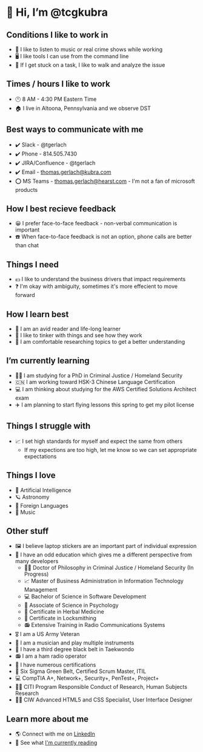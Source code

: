 # 👋 Hi, I’m @tcgkubra

## Conditions I like to work in
- 🎵 I like to listen to music or real crime shows while working
- 🖥️ I like tools I can use from the command line
- 🚶 If I get stuck on a task, I like to walk and analyze the issue 


## Times / hours I like to work
- 🕛 8 AM - 4:30 PM Eastern Time
- 🏠 I live in Altoona, Pennsylvania and we observe DST
 

## Best ways to communicate with me
- ✔️ Slack - @tgerlach
- ✔️ Phone - 814.505.7430
- ✔️ JIRA/Confluence - @tgerlach
- ✔️ Email - thomas.gerlach@kubra.com
- ⭕ MS Teams - thomas.gerlach@hearst.com - I'm not a fan of microsoft products


## How I best recieve feedback
- 😀 I prefer face-to-face feedback - non-verbal communication is important
- ☎️ When face-to-face feedback is not an option, phone calls are better than chat 


## Things I need
- 💵 I like to understand the business drivers that impact requirements
- ❓ I'm okay with ambiguity, sometimes it's more effecient to move forward


## How I learn best
- 📖 I am an avid reader and life-long learner
- 🤹 I like to tinker with things and see how they work
- 📜 I am comfortable researching topics to get a better understanding


## I’m currently learning
- 👮‍♂️ I am studying for a PhD in Criminal Justice / Homeland Security
- 🇨🇳 I am working toward HSK-3 Chinese Language Certification
- 💻 I am thinking about studying for the AWS Certified Solutions Architect exam
- ✈️ I am planning to start flying lessons this spring to get my pilot license
  
  
## Things I struggle with
- 📈 I set high standards for myself and expect the same from others
  - If my expections are too high, let me know so we can set appropriate expectations


## Things I love
- 🤖 Artificial Intelligence
- 🪐 Astronomy
- 💬 Foreign Languages
- 🎵 Music


## Other stuff
- 🖼️ I believe laptop stickers are an important part of individual expression
- 📜 I have an odd education which gives me a different perspective from many developers
  - 🕵️‍♂️ Doctor of Philosophy in Criminal Justice / Homeland Security (In Progress)
  - 📈 Master of Business Administration in Information Technology Management
  - 💻 Bachelor of Science in Software Development
  - 🧠 Associate of Science in Psychology
  - :pill: Certificate in Herbal Medicine
  - :key: Certificate in Locksmithing
  - :radio: Extensive Training in Radio Communications Systems
- 🎖️ I am a US Army Veteran
- 🎷 I am a musician and play multiple instruments
- 🥋 I have a third degree black belt in Taekwondo
- 📻 I am a ham radio operator
- :page_facing_up: I have numerous certifications
 - :office: Six Sigma Green Belt, Certified Scrum Master, ITIL
  - :computer: CompTIA A+, Network+, Security+, PenTest+, Project+
  - :man_scientist: CITI Program Responsible Conduct of Research, Human Subjects Research
  - :technologist: CIW Advanced HTML5 and CSS Specialist, User Interface Designer
 

## Learn more about me
- 🌎 Connect with me on [LinkedIn](https://linkedin.com/in/tcgerlach)
- 📖 See what [I'm currently reading](https://www.librarything.com/catalog/tcgerlach/currentlyreading)
